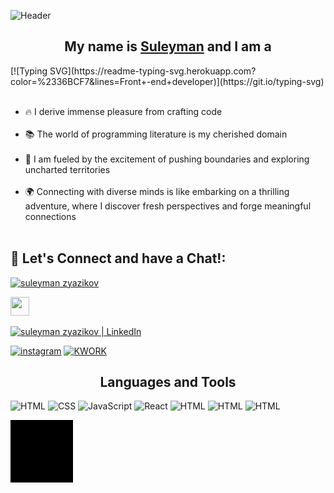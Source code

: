 ![Header](https://capsule-render.vercel.app/api?type=waving&amp;color=gradient&amp;text=Hello%20there!&amp;height=100&amp;section=header)


<h2 align="center" color="#ffd163">My name is <a href="https://t.me/zyazikov" target="_blank">Suleyman</a> and I am a</h2> [![Typing SVG](https://readme-typing-svg.herokuapp.com?color=%2336BCF7&lines=Front+-end+developer)](https://git.io/typing-svg)


<img border-radius="5px" src="https://komarev.com/ghpvc/?username=AM1G0S&style=flat-square&color=blue" alt=""/>

<ul>
  <li>🔥 I derive immense pleasure from crafting code</li>  <br/>
   <li>📚 The world of programming literature is my cherished domain</li><br/>
   <li>🚀 I am fueled by the excitement of pushing boundaries and exploring uncharted territories</li><br/>
   <li>🌍 Connecting with diverse minds is like embarking on a thrilling adventure, where I discover fresh perspectives and forge meaningful connections</li><br/>
</ul>

<h2 color="#ffd163">📡 Let's Connect and have a Chat!:</h2>

<div id="badges" >
<a href="https://vk.com/amigo_0" target="_blank">
<img src="https://cdn-icons-png.flaticon.com/512/5968/5968835.png" height="30" width="30" data-canonical-src="https://cdn-icons-png.flaticon.com/512/2504/2504923.png" alt="suleyman zyazikov"></a>

<a href="https://t.me/zyazikov" target="_blank"><img src="https://camo.githubusercontent.com/e141f18b4b199b7809f61735ffded0e0317ca4eaf100adbbcc0491940ca0db40/68747470733a2f2f63646e2d69636f6e732d706e672e666c617469636f6e2e636f6d2f3531322f323530342f323530343934312e706e67" height="30" width="30" data-canonical-src="https://cdn-icons-png.flaticon.com/512/2504/2504941.png"></a>
 
  <a href="https://linkedin.com/in/am1g0" target="_blank"><img src="https://camo.githubusercontent.com/9d8fc174cc2998661b92484197c3ee2d5d249f252d85bc10066ae8f663d41713/68747470733a2f2f63646e2d69636f6e732d706e672e666c617469636f6e2e636f6d2f3531322f323530342f323530343932332e706e67" alt="suleyman zyazikov | LinkedIn" height="30" width="30" data-canonical-src="https://cdn-icons-png.flaticon.com/512/2504/2504923.png"></a>

</div>







[![instagram](https://img.shields.io/badge/-instagram-090909?style=for-the-badge&logo=instagram&logoColor=4F7DB3)](https://www.instagram.com/suleyman.zyazikov)
[![KWORK](https://img.shields.io/badge/-kwork-090909?style=for-the-badge&logo=kwork&logoColor=4F7DB3)](https://kwork.ru/user/am1g0)

<h2 align="center" color="#ffd163">Languages and Tools</h2>

![HTML](https://img.shields.io/badge/-HTML-090909?style=for-the-badge&logo=html5&logoColor=ffd163)
![CSS](https://img.shields.io/badge/-css-090909?style=for-the-badge&logo=css3&logoColor=ffd163)
![JavaScript](https://img.shields.io/badge/-Javs_Script-090909?style=for-the-badge&logo=javascript&logoColor=ffd163)
 ![React](https://img.shields.io/badge/-React-090909?style=for-the-badge&logo=react&logoColor=ffd163)
![HTML](https://img.shields.io/badge/-GULP-090909?style=for-the-badge&logo=gulp&logoColor=ffd163)
![HTML](https://img.shields.io/badge/-scss-090909?style=for-the-badge&logo=sass&logoColor=ffd163)
![HTML](https://img.shields.io/badge/-bem-090909?style=for-the-badge&logo=bem&logoColor=ffd163)
  
<img src="assets/vader.gif" align="center">
